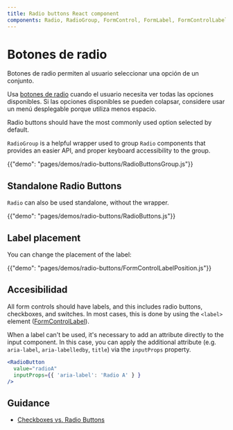 ```yaml
---
title: Radio buttons React component
components: Radio, RadioGroup, FormControl, FormLabel, FormControlLabel
---
```


# Botones de radio

<p class="description">Botones de radio permiten al usuario seleccionar una opción de un conjunto.</p>

Usa [botones de radio](https://material.io/design/components/selection-controls.html#radio-buttons) cuando el usuario necesita ver todas las opciones disponibles. Si las opciones disponibles se pueden colapsar, considere usar un menú desplegable porque utiliza menos espacio.

Radio buttons should have the most commonly used option selected by default.

`RadioGroup` is a helpful wrapper used to group `Radio` components that provides an easier API, and proper keyboard accessibility to the group.

{{"demo": "pages/demos/radio-buttons/RadioButtonsGroup.js"}}

## Standalone Radio Buttons

`Radio` can also be used standalone, without the wrapper.

{{"demo": "pages/demos/radio-buttons/RadioButtons.js"}}

## Label placement

You can change the placement of the label:

{{"demo": "pages/demos/radio-buttons/FormControlLabelPosition.js"}}

## Accesibilidad

All form controls should have labels, and this includes radio buttons, checkboxes, and switches. In most cases, this is done by using the `<label>` element ([FormControlLabel](/api/form-control-label/)).

When a label can't be used, it's necessary to add an attribute directly to the input component. In this case, you can apply the additional attribute (e.g. `aria-label`, `aria-labelledby`, `title`) via the `inputProps` property.

```jsx
<RadioButton
  value="radioA"
  inputProps={{ 'aria-label': 'Radio A' } }
/>
```

## Guidance

- [Checkboxes vs. Radio Buttons](https://www.nngroup.com/articles/checkboxes-vs-radio-buttons/)